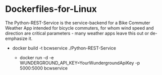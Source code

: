 # Dockerfiles-for-Linux

The Python-REST-Service is the service-backend for a Bike Commuter Weather App intended for bicycle commuters, for whom wind speed and direction are critical parameters - many weather apps leave this out or de-emphasize it.

* docker build -t bcwservice ./Python-REST-Service

  * docker run -d -e WUNDERGROUND_API_KEY=YourWundergroundApiKey -p 5000:5000 bcwservice
